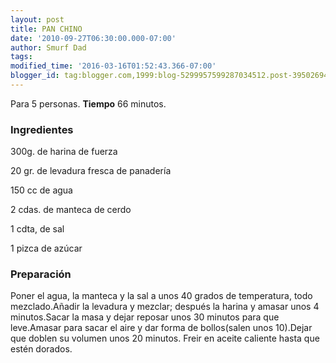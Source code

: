 ```yaml
---
layout: post
title: PAN CHINO
date: '2010-09-27T06:30:00.000-07:00'
author: Smurf Dad
tags: 
modified_time: '2016-03-16T01:52:43.366-07:00'
blogger_id: tag:blogger.com,1999:blog-5299957599287034512.post-3950269401535888565
---
```


Para 5 personas.
<b>Tiempo</b> 66 minutos.

<h3>Ingredientes</h3>

300g. de harina de fuerza

20 gr. de levadura fresca de panadería

150 cc de agua

2 cdas. de manteca de cerdo

1 cdta, de sal

1 pizca de azúcar

<h3>Preparación</h3>

Poner el agua, la manteca y la sal a unos 40 grados de temperatura, todo mezclado.Añadir la levadura y mezclar; después la harina y amasar unos 4 minutos.Sacar la masa y dejar reposar unos 30 minutos para que leve.Amasar para sacar el aire y dar forma de bollos(salen unos 10).Dejar que doblen su volumen unos 20 minutos. Freir en aceite caliente hasta que estén dorados.

